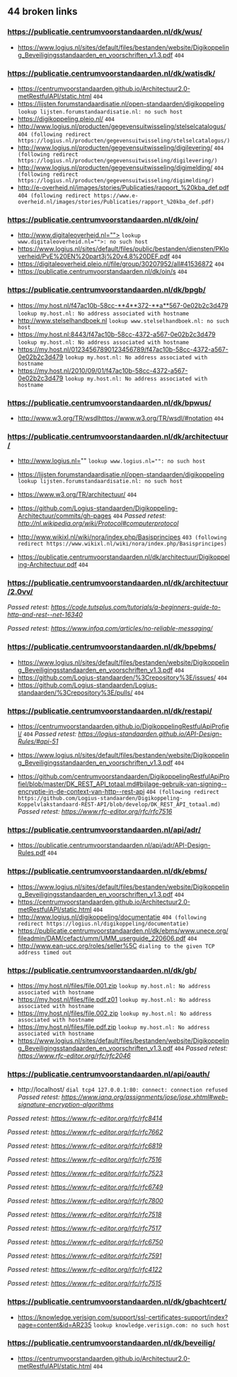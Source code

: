 ## 44 broken links

### https://publicatie.centrumvoorstandaarden.nl/dk/wus/
* https://www.logius.nl/sites/default/files/bestanden/website/Digikoppeling_Beveiligingsstandaarden_en_voorschriften_v1.3.pdf `404`

### https://publicatie.centrumvoorstandaarden.nl/dk/watisdk/
* https://centrumvoorstandaarden.github.io/Architectuur2.0-metRestfulAPI/static.html `404`
* https://lijsten.forumstandaardisatie.nl/open-standaarden/digikoppeling `lookup lijsten.forumstandaardisatie.nl: no such host`
* https://digikoppeling.pleio.nl/ `404`
* http://www.logius.nl/producten/gegevensuitwisseling/stelselcatalogus/ `404 (following redirect https://logius.nl/producten/gegevensuitwisseling/stelselcatalogus/)`
* http://www.logius.nl/producten/gegevensuitwisseling/digilevering/ `404 (following redirect https://logius.nl/producten/gegevensuitwisseling/digilevering/)`
* http://www.logius.nl/producten/gegevensuitwisseling/digimelding/ `404 (following redirect https://logius.nl/producten/gegevensuitwisseling/digimelding/)`
* http://e-overheid.nl/images/stories/Publicaties/rapport_%20kba_def.pdf `404 (following redirect https://www.e-overheid.nl/images/stories/Publicaties/rapport_%20kba_def.pdf)`

### https://publicatie.centrumvoorstandaarden.nl/dk/oin/
* http://www.digitaleoverheid.nl=""> `lookup www.digitaleoverheid.nl="">: no such host`
* https://www.logius.nl/sites/default/files/public/bestanden/diensten/PKIoverheid/PvE%20EN%20part3j%20v4.8%20DEF.pdf `404`
* https://digitaleoverheid.pleio.nl/file/group/30207952/all#41536872 `404`
* https://publicatie.centrumvoorstandaarden.nl/dk/oin/s `404`

### https://publicatie.centrumvoorstandaarden.nl/dk/bpgb/
* https://my.host.nl/f47ac10b-58cc-**4**372-**a**567-0e02b2c3d479 `lookup my.host.nl: No address associated with hostname`
* http://www.stelselhandboek.nl `lookup www.stelselhandboek.nl: no such host`
* https://my.host.nl:8443/f47ac10b-58cc-4372-a567-0e02b2c3d479 `lookup my.host.nl: No address associated with hostname`
* https://my.host.nl/01234567890123456789/f47ac10b-58cc-4372-a567-0e02b2c3d479 `lookup my.host.nl: No address associated with hostname`
* https://my.host.nl/2010/09/01/f47ac10b-58cc-4372-a567-0e02b2c3d479 `lookup my.host.nl: No address associated with hostname`

### https://publicatie.centrumvoorstandaarden.nl/dk/bpwus/
* http://www.w3.org/TR/wsdlhttps://www.w3.org/TR/wsdl/#notation `404`

### https://publicatie.centrumvoorstandaarden.nl/dk/architectuur/
* http://www.logius.nl="" `lookup www.logius.nl="": no such host`
* https://lijsten.forumstandaardisatie.nl/open-standaarden/digikoppeling `lookup lijsten.forumstandaardisatie.nl: no such host`
* https://www.w3.org/TR/architectuur/ `404`
* https://github.com/Logius-standaarden/Digikoppeling-Architectuur/commits/gh-pages `404`
_Passed retest: http://nl.wikipedia.org/wiki/Protocol#computerprotocol_

* http://www.wikixl.nl/wiki/nora/index.php/Basisprincipes `403 (following redirect https://www.wikixl.nl/wiki/nora/index.php/Basisprincipes)`
* https://publicatie.centrumvoorstandaarden.nl/dk/architectuur/Digikoppeling-Architectuur.pdf `404`

### https://publicatie.centrumvoorstandaarden.nl/dk/architectuur/2.0vv/
_Passed retest: https://code.tutsplus.com/tutorials/a-beginners-guide-to-http-and-rest--net-16340_

_Passed retest: https://www.infoq.com/articles/no-reliable-messaging/_


### https://publicatie.centrumvoorstandaarden.nl/dk/bpebms/
* https://www.logius.nl/sites/default/files/bestanden/website/Digikoppeling_Beveiligingsstandaarden_en_voorschriften_v1.3.pdf `404`
* https://github.com/Logius-standaarden/%3Crepository%3E/issues/ `404`
* https://github.com/Logius-standaarden/Logius-standaarden/%3Crepository%3E/pulls/ `404`

### https://publicatie.centrumvoorstandaarden.nl/dk/restapi/
* https://centrumvoorstandaarden.github.io/DigikoppelingRestfulApiProfiel/ `404`
_Passed retest: https://logius-standaarden.github.io/API-Design-Rules/#api-51_

* https://www.logius.nl/sites/default/files/bestanden/website/Digikoppeling_Beveiligingsstandaarden_en_voorschriften_v1.3.pdf `404`
* https://github.com/centrumvoorstandaarden/DigikoppelingRestfulApiProfiel/blob/master/DK_REST_API_totaal.md#bijlage-gebruik-van-signing--encryptie-in-de-context-van-http--rest-api `404 (following redirect https://github.com/Logius-standaarden/Digikoppeling-Koppelvlakstandaard-REST-API/blob/develop/DK_REST_API_totaal.md)`
_Passed retest: https://www.rfc-editor.org/rfc/rfc7516_


### https://publicatie.centrumvoorstandaarden.nl/api/adr/
* https://publicatie.centrumvoorstandaarden.nl/api/adr/API-Design-Rules.pdf `404`

### https://publicatie.centrumvoorstandaarden.nl/dk/ebms/
* https://www.logius.nl/sites/default/files/bestanden/website/Digikoppeling_Beveiligingsstandaarden_en_voorschriften_v1.3.pdf `404`
* https://centrumvoorstandaarden.github.io/Architectuur2.0-metRestfulAPI/static.html `404`
* http://www.logius.nl/digikoppeling/documentatie `404 (following redirect https://logius.nl/digikoppeling/documentatie)`
* https://publicatie.centrumvoorstandaarden.nl/dk/ebms/www.unece.org/fileadmin/DAM/cefact/umm/UMM_userguide_220606.pdf `404`
* http://www.ean-ucc.org/roles/seller%5C `dialing to the given TCP address timed out`

### https://publicatie.centrumvoorstandaarden.nl/dk/gb/
* https://my.host.nl/files/file.001.zip `lookup my.host.nl: No address associated with hostname`
* https://my.host.nl/files/file.pdf.z01 `lookup my.host.nl: No address associated with hostname`
* https://my.host.nl/files/file.002.zip `lookup my.host.nl: No address associated with hostname`
* https://my.host.nl/files/file.pdf.zip `lookup my.host.nl: No address associated with hostname`
* https://www.logius.nl/sites/default/files/bestanden/website/Digikoppeling_Beveiligingsstandaarden_en_voorschriften_v1.3.pdf `404`
_Passed retest: https://www.rfc-editor.org/rfc/rfc2046_


### https://publicatie.centrumvoorstandaarden.nl/api/oauth/
* http://localhost/ `dial tcp4 127.0.0.1:80: connect: connection refused`
_Passed retest: https://www.iana.org/assignments/jose/jose.xhtml#web-signature-encryption-algorithms_

_Passed retest: https://www.rfc-editor.org/rfc/rfc8414_

_Passed retest: https://www.rfc-editor.org/rfc/rfc7662_

_Passed retest: https://www.rfc-editor.org/rfc/rfc6819_

_Passed retest: https://www.rfc-editor.org/rfc/rfc7516_

_Passed retest: https://www.rfc-editor.org/rfc/rfc7523_

_Passed retest: https://www.rfc-editor.org/rfc/rfc6749_

_Passed retest: https://www.rfc-editor.org/rfc/rfc7800_

_Passed retest: https://www.rfc-editor.org/rfc/rfc7518_

_Passed retest: https://www.rfc-editor.org/rfc/rfc7517_

_Passed retest: https://www.rfc-editor.org/rfc/rfc6750_

_Passed retest: https://www.rfc-editor.org/rfc/rfc7591_

_Passed retest: https://www.rfc-editor.org/rfc/rfc4122_

_Passed retest: https://www.rfc-editor.org/rfc/rfc7515_


### https://publicatie.centrumvoorstandaarden.nl/dk/gbachtcert/
* https://knowledge.verisign.com/support/ssl-certificates-support/index?page=content&id=AR235 `lookup knowledge.verisign.com: no such host`

### https://publicatie.centrumvoorstandaarden.nl/dk/beveilig/
* https://centrumvoorstandaarden.github.io/Architectuur2.0-metRestfulAPI/static.html `404`

